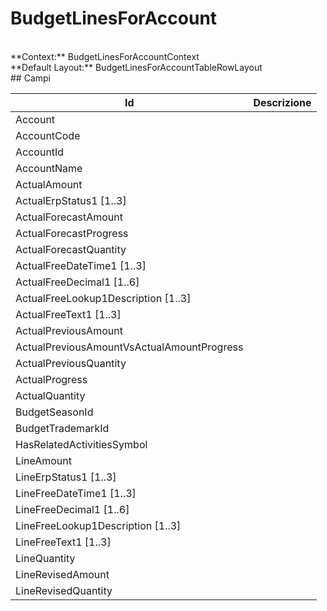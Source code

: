 # BudgetLinesForAccount

<br/>
**Context:** BudgetLinesForAccountContext
<br/>
**Default Layout:** BudgetLinesForAccountTableRowLayout



<br/>
## Campi

| Id | Descrizione | 
| --- | --- | 
| Account |  | 
| AccountCode |  | 
| AccountId |  | 
| AccountName |  | 
| ActualAmount |  | 
| ActualErpStatus1 [1..3] |  | 
| ActualForecastAmount |  | 
| ActualForecastProgress |  | 
| ActualForecastQuantity |  | 
| ActualFreeDateTime1 [1..3] |  | 
| ActualFreeDecimal1 [1..6] |  | 
| ActualFreeLookup1Description [1..3] |  | 
| ActualFreeText1 [1..3] |  | 
| ActualPreviousAmount |  | 
| ActualPreviousAmountVsActualAmountProgress |  | 
| ActualPreviousQuantity |  | 
| ActualProgress |  | 
| ActualQuantity |  | 
| BudgetSeasonId |  | 
| BudgetTrademarkId |  | 
| HasRelatedActivitiesSymbol |  | 
| LineAmount |  | 
| LineErpStatus1 [1..3] |  | 
| LineFreeDateTime1 [1..3] |  | 
| LineFreeDecimal1 [1..6] |  | 
| LineFreeLookup1Description [1..3] |  | 
| LineFreeText1 [1..3] |  | 
| LineQuantity |  | 
| LineRevisedAmount |  | 
| LineRevisedQuantity |  |
